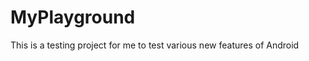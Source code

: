 MyPlayground
============

This is a testing project for me to test various new features of Android
